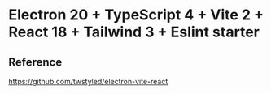 # Electron 20 + TypeScript 4 + Vite 2 + React 18 + Tailwind 3 + Eslint starter




## Reference

https://github.com/twstyled/electron-vite-react

